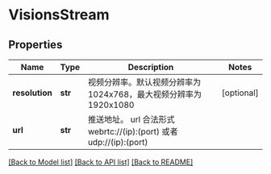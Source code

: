 # VisionsStream

## Properties
Name | Type | Description | Notes
------------ | ------------- | ------------- | -------------
**resolution** | **str** | 视频分辨率。默认视频分辨率为1024x768，最大视频分辨率为1920x1080 | [optional] 
**url** | **str** | 推送地址。 url 合法形式 webrtc://(ip):(port) 或者 udp://(ip):(port) | 

[[Back to Model list]](../README.md#documentation-for-models) [[Back to API list]](../README.md#documentation-for-api-endpoints) [[Back to README]](../README.md)


